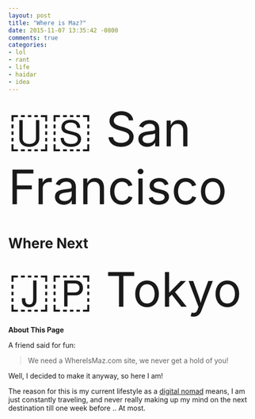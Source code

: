 ```yaml
---
layout: post
title: "Where is Maz?"
date: 2015-11-07 13:35:42 -0800
comments: true
categories: 
- lol
- rant
- life
- haidar
- idea
---
```


<span style="font-size: 72pt;">🇺🇸 San Francisco</span>

# Where Next

<span style="font-size: 72pt;">🇯🇵 Tokyo</span>

__About This Page__

A friend said for fun:

> We need a WhereIsMaz.com site, we never get a hold of you!

Well, I decided to make it anyway, so here I am!

The reason for this is my current lifestyle as a [digital nomad](http://nomadlist.com) means, I am just constantly traveling, and never really making up my mind on the next destination till one week before .. At most.
